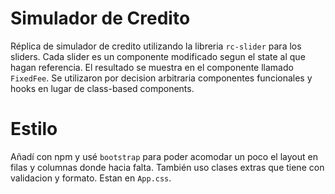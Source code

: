 # Simulador de Credito
Réplica de simulador de credito utilizando la libreria `rc-slider` para los sliders. Cada slider es un componente modificado segun el state al que hagan referencia. El resultado se muestra en el componente llamado `FixedFee`. Se utilizaron por decision arbitraria componentes funcionales y hooks en lugar de class-based components.
# Estilo
Añadí con npm y usé `bootstrap` para poder acomodar un poco el layout en filas y columnas donde hacia falta. También uso clases extras que tiene con validacion y formato. Estan en `App.css`.